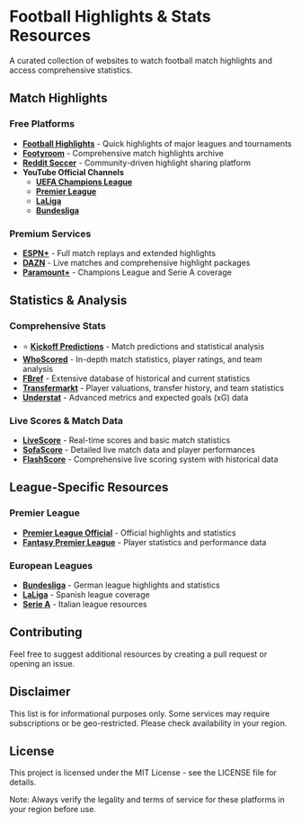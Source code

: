 # Football Highlights & Stats Resources

A curated collection of websites to watch football match highlights and access comprehensive statistics.

## Match Highlights

### Free Platforms
* [**Football Highlights**](https://footballhighlights.net) - Quick highlights of major leagues and tournaments
* [**Footyroom**](https://footyroom.com) - Comprehensive match highlights archive
* [**Reddit Soccer**](https://reddit.com/r/soccer) - Community-driven highlight sharing platform
* **YouTube Official Channels**
  * [**UEFA Champions League**](https://youtube.com/c/UEFAChampionsLeague)
  * [**Premier League**](https://youtube.com/c/premierleague)
  * [**LaLiga**](https://youtube.com/c/LaLiga)
  * [**Bundesliga**](https://youtube.com/c/Bundesliga)

### Premium Services
* [**ESPN+**](https://plus.espn.com) - Full match replays and extended highlights
* [**DAZN**](https://www.dazn.com) - Live matches and comprehensive highlight packages
* [**Paramount+**](https://www.paramountplus.com) - Champions League and Serie A coverage

## Statistics & Analysis

### Comprehensive Stats
* ⭐ [**Kickoff Predictions**](https://kickoffpredictions.com) - Match predictions and statistical analysis
* [**WhoScored**](https://www.whoscored.com) - In-depth match statistics, player ratings, and team analysis
* [**FBref**](https://fbref.com) - Extensive database of historical and current statistics
* [**Transfermarkt**](https://www.transfermarkt.com) - Player valuations, transfer history, and team statistics
* [**Understat**](https://understat.com) - Advanced metrics and expected goals (xG) data

### Live Scores & Match Data
* [**LiveScore**](https://www.livescore.com) - Real-time scores and basic match statistics
* [**SofaScore**](https://www.sofascore.com) - Detailed live match data and player performances
* [**FlashScore**](https://www.flashscore.com) - Comprehensive live scoring system with historical data

## League-Specific Resources

### Premier League
* [**Premier League Official**](https://www.premierleague.com) - Official highlights and statistics
* [**Fantasy Premier League**](https://fantasy.premierleague.com) - Player statistics and performance data

### European Leagues
* [**Bundesliga**](https://www.bundesliga.com) - German league highlights and statistics
* [**LaLiga**](https://www.laliga.com) - Spanish league coverage
* [**Serie A**](https://www.legaseriea.it) - Italian league resources

## Contributing

Feel free to suggest additional resources by creating a pull request or opening an issue.

## Disclaimer

This list is for informational purposes only. Some services may require subscriptions or be geo-restricted. Please check availability in your region.

## License

This project is licensed under the MIT License - see the LICENSE file for details.

Note: Always verify the legality and terms of service for these platforms in your region before use.

